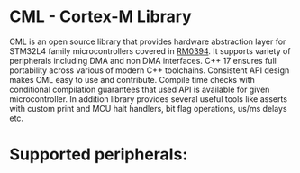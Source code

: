 # CML - Cortex-M Library

CML is an open source library that provides hardware abstraction layer for STM32L4 family microcontrollers covered in [RM0394](https://www.st.com/resource/en/reference_manual/dm00151940-stm32l41xxx42xxx43xxx44xxx45xxx46xxx-advanced-armbased-32bit-mcus-stmicroelectronics.pdf). It supports variety of peripherals including DMA and non DMA interfaces. 
C++ 17 ensures full portability across various of modern C++ toolchains. Consistent API design makes CML easy to use and contribute. Compile time checks with conditional compilation guarantees that used API is available for given microcontroller.
In addition library provides several useful tools like asserts with custom print and MCU halt handlers, bit flag operations, us/ms delays etc.

# Supported peripherals:
